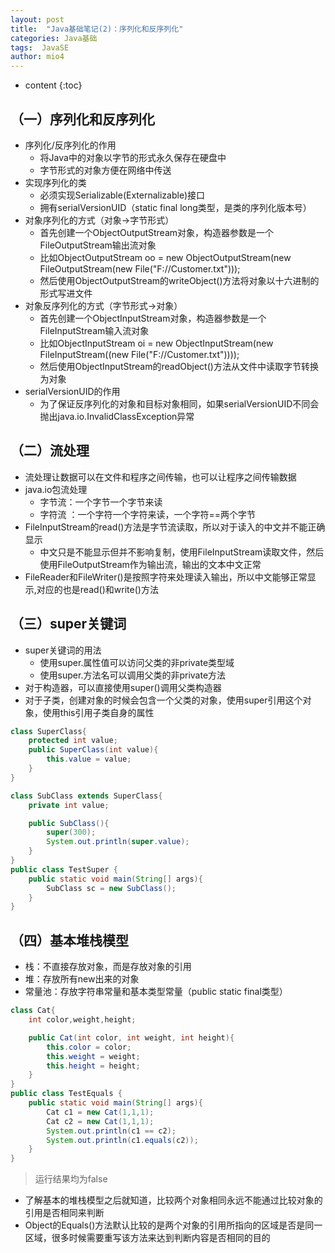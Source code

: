 ```yaml
---
layout: post
title:  "Java基础笔记(2)：序列化和反序列化"
categories: Java基础  
tags:  JavaSE
author: mio4
---
```


* content
{:toc}





## （一）序列化和反序列化

 - 序列化/反序列化的作用
   - 将Java中的对象以字节的形式永久保存在硬盘中 
   - 字节形式的对象方便在网络中传送
 - 实现序列化的类
   - 必须实现Serializable(Externalizable)接口
   - 拥有serialVersionUID（static final long类型，是类的序列化版本号）
 - 对象序列化的方式（对象->字节形式）
   - 首先创建一个ObjectOutputStream对象，构造器参数是一个FileOutputStream输出流对象
   - 比如ObjectOutputStream oo = new ObjectOutputStream(new FileOutputStream(new File("F://Customer.txt")));
   - 然后使用ObjectOutputStream的writeObject()方法将对象以十六进制的形式写进文件
 - 对象反序列化的方式（字节形式->对象）
   -  首先创建一个ObjectInputStream对象，构造器参数是一个FileInputStream输入流对象
   -  比如ObjectInputStream oi = new ObjectInputStream(new FileInputStream((new File("F://Customer.txt"))));
   -  然后使用ObjectInputStream的readObject()方法从文件中读取字节转换为对象
 - serialVersionUID的作用
   - 为了保证反序列化的对象和目标对象相同，如果serialVersionUID不同会抛出java.io.InvalidClassException异常    



## （二）流处理

 - 流处理让数据可以在文件和程序之间传输，也可以让程序之间传输数据
 - java.io包流处理
   - 字节流：一个字节一个字节来读
   - 字符流 ：一个字符一个字符来读，一个字符==两个字节
 - FileInputStream的read()方法是字节流读取，所以对于读入的中文并不能正确显示
   - 中文只是不能显示但并不影响复制，使用FileInputStream读取文件，然后使用FileOutputStream作为输出流，输出的文本中文正常  
 - FileReader和FileWriter()是按照字符来处理读入输出，所以中文能够正常显示,对应的也是read()和write()方法 


## （三）super关键词

 - super关键词的用法
   - 使用super.属性值可以访问父类的非private类型域
   - 使用super.方法名可以调用父类的非private方法
 - 对于构造器，可以直接使用super()调用父类构造器
 - 对于子类，创建对象的时候会包含一个父类的对象，使用super引用这个对象，使用this引用子类自身的属性

```java 
class SuperClass{
	protected int value;
	public SuperClass(int value){
		this.value = value;
	}
}

class SubClass extends SuperClass{
	private int value;

	public SubClass(){
		super(300);
		System.out.println(super.value);
	}
}
public class TestSuper {
	public static void main(String[] args){
		SubClass sc = new SubClass();
	}
}
```


## （四）基本堆栈模型

 - 栈：不直接存放对象，而是存放对象的引用
 - 堆：存放所有new出来的对象
 - 常量池：存放字符串常量和基本类型常量（public static final类型）

```java 
class Cat{
	int color,weight,height;

	public Cat(int color, int weight, int height){
		this.color = color;
		this.weight = weight;
		this.height = height;
	}
}
public class TestEquals {
	public static void main(String[] args){
		Cat c1 = new Cat(1,1,1);
		Cat c2 = new Cat(1,1,1);
		System.out.println(c1 == c2);
		System.out.println(c1.equals(c2));
	}
}
```

>运行结果均为false

 - 了解基本的堆栈模型之后就知道，比较两个对象相同永远不能通过比较对象的引用是否相同来判断
 - Object的Equals()方法默认比较的是两个对象的引用所指向的区域是否是同一区域，很多时候需要重写该方法来达到判断内容是否相同的目的